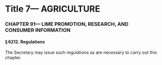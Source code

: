 
# Title 7— AGRICULTURE
### CHAPTER 91— LIME PROMOTION, RESEARCH, AND CONSUMER INFORMATION
#### § 6212. Regulations

The Secretary may issue such regulations as are necessary to carry out this chapter.
